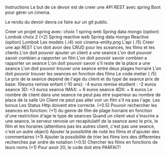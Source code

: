 Instructions
Le but de ce devoir est de creer une API REST avec spring Boot pour gérer un cinema.

Le rendu du devoir devra ce faire sur un git public.

 

Creer un projet spring avec:
choix 1
spring web
Spring data mongo
(option) Lombok
choix 2 (+2)
Spring reactive web
Spring data mongo Reactive
(option) Lombok
Les models ( /4)
voir cinema-entity.png
L'api ( /5)
Creer une api REST
L'on doit avoir des CRUD pour les sceances, les films et les clients
L'on doit pouvoir ajouter un client a une seance
L'on doit pouvoir savoir combien a rapporter un film
L'on doit pouvoir savoir combien a rapporter un seance
L'on doit pouvoir savoir s'il reste de la place a une seance
L'on doit pouvoir trouver une seance entre deux plages horraire
L'on doit pouvoir trouver les seances en fonction des films
Le code metier ( /5)
Le prix de la seance depend de l'age du client et du type de seance
prix de base: 10euros
remise enfant (-10 ans): -4 euros
remise etudient : -2 euros
seance 3D: +3 euros
seance IMAX: + 6 euros
seance 4DX: + 8 euros
Le nombre de client dans une seance ne peut pas etre superieur au nombre de place de la salle
Un Client ne peut pas aller voir un film s'il na pas l'age.
Les bonus
Les Status Http doivent etre correcte. (+0.5)
Pouvoir rechercher les seances en fonction: (+1)
du genre de film
de plage horraire
en fonction d'une restriction d'age
le type de seances
Quand un client veut s'inscrire a une seance, le serveur renvoie un recapitulatif de la seance avec le prix, le film et les horaires (attentions pas les autres client, c'est pas une seance, c'est un autre object)
Ajouter la possibilité de noté les films et d'ajouter des commentaires (+1)
Ajouter la possibilité de trier les films lors des differentes recherches par ordre de notation (+0.5)
Chercher les films en fonctions de leurs noms (+1)
Pour avoir 20, le code doit etre PARFAIT!